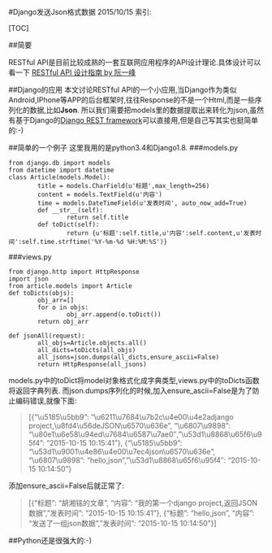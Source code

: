 ﻿

#Django发送Json格式数据
2015/10/15
索引:

[TOC]

##简要
   
   
RESTful API是目前比较成熟的一套互联网应用程序的API设计理论.具体设计可以看一下 [RESTful API 设计指南 by 阮一峰](http://www.ruanyifeng.com/blog/2014/05/restful_api.html)
  
##Django的应用
本文讨论RESTful API的一个小应用,当Django作为类似Android,IPhone等APP的后台框架时,往往Response的不是一个Html,而是一些序列化的数据,比如**Json**.
所以我们需要把models里的数据提取出来转化为json,虽然有基于Django的[Django REST framework](http://www.django-rest-framework.org/)可以直接用,但是自己写其实也挺简单的:-)

##简单的一个例子
这里我用的是python3.4和Django1.8.
###models.py
```
from django.db import models
from datetime import datetime
class Article(models.Model):
        title = models.CharField(u'标题',max_length=256)
        content = models.TextField(u'内容')
        time = models.DateTimeField(u'发表时间', auto_now_add=True)
        def __str__(self):
                return self.title
        def toDict(self):
                return {u'标题':self.title,u'内容':self.content,u'发表时间':self.time.strftime('%Y-%m-%d %H:%M:%S')}
```

###views.py
```
from django.http import HttpResponse
import json  
from article.models import Article
def toDicts(objs):
        obj_arr=[]
        for o in objs:
                obj_arr.append(o.toDict())
        return obj_arr          
                
def jsonAll(request):
        all_objs=Article.objects.all()
        all_dicts=toDicts(all_objs)
        all_jsons=json.dumps(all_dicts,ensure_ascii=False)  
        return HttpResponse(all_jsons)
```
models.py中的toDict将model对象格式化成字典类型,views.py中的toDicts函数将返回字典列表.
而json.dumps序列化的时候,加入ensure_ascii=False是为了防止编码错误,就像下面:

> [{“\u5185\u5bb9”: “\u6211\u7684\u7b2c\u4e00\u4e2adjango project,\u8fd4\u56deJSON\u6570\u636e”, “\u6807\u9898”: “\u80e1\u6e58\u94ed\u7684\u6587\u7ae0″,”\u53d1\u8868\u65f6\u95f4”: “2015-10-15 10:15:41”}, {“\u5185\u5bb9”: “\u53d1\u9001\u4e86\u4e00\u7ec4json\u6570\u636e”, “\u6807\u9898”: “hello,json”,”\u53d1\u8868\u65f6\u95f4″: “2015-10-15 10:14:50”}

添加ensure_ascii=False后就正常了:

> [{“标题”: “胡湘铭的文章”, “内容”: “我的第一个django project,返回JSON数据”,”发表时间”: “2015-10-15 10:15:41”}, {“标题”: “hello,json”, “内容”: “发送了一组json数据”,”发表时间”: “2015-10-15 10:14:50”}]

##Python还是很强大的:-)

